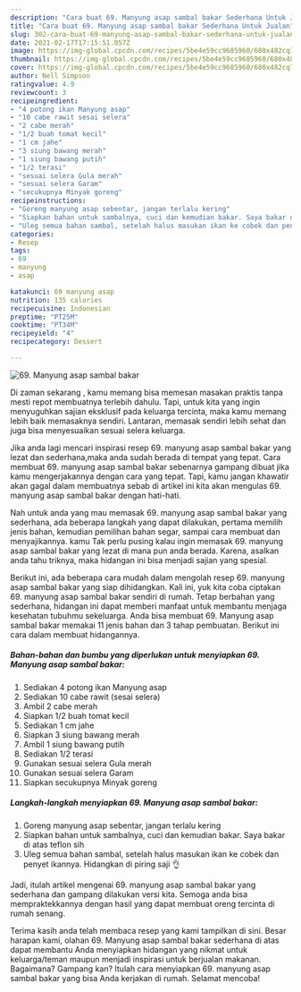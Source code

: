 ```yaml
---
description: "Cara buat 69. Manyung asap sambal bakar Sederhana Untuk Jualan"
title: "Cara buat 69. Manyung asap sambal bakar Sederhana Untuk Jualan"
slug: 302-cara-buat-69-manyung-asap-sambal-bakar-sederhana-untuk-jualan
date: 2021-02-17T17:15:51.057Z
image: https://img-global.cpcdn.com/recipes/5be4e59cc9685960/680x482cq70/69-manyung-asap-sambal-bakar-foto-resep-utama.jpg
thumbnail: https://img-global.cpcdn.com/recipes/5be4e59cc9685960/680x482cq70/69-manyung-asap-sambal-bakar-foto-resep-utama.jpg
cover: https://img-global.cpcdn.com/recipes/5be4e59cc9685960/680x482cq70/69-manyung-asap-sambal-bakar-foto-resep-utama.jpg
author: Nell Simpson
ratingvalue: 4.9
reviewcount: 3
recipeingredient:
- "4 potong ikan Manyung asap"
- "10 cabe rawit sesai selera"
- "2 cabe merah"
- "1/2 buah tomat kecil"
- "1 cm jahe"
- "3 siung bawang merah"
- "1 siung bawang putih"
- "1/2 terasi"
- "sesuai selera Gula merah"
- "sesuai selera Garam"
- "secukupnya Minyak goreng"
recipeinstructions:
- "Goreng manyung asap sebentar, jangan terlalu kering"
- "Siapkan bahan untuk sambalnya, cuci dan kemudian bakar. Saya bakar di atas teflon sih"
- "Uleg semua bahan sambal, setelah halus masukan ikan ke cobek dan penyet ikannya. Hidangkan di piring saji 👌"
categories:
- Resep
tags:
- 69
- manyung
- asap

katakunci: 69 manyung asap 
nutrition: 135 calories
recipecuisine: Indonesian
preptime: "PT25M"
cooktime: "PT34M"
recipeyield: "4"
recipecategory: Dessert

---
```



![69. Manyung asap sambal bakar](https://img-global.cpcdn.com/recipes/5be4e59cc9685960/680x482cq70/69-manyung-asap-sambal-bakar-foto-resep-utama.jpg)

Di zaman  sekarang , kamu memang bisa memesan masakan praktis tanpa mesti repot membuatnya terlebih dahulu. Tapi, untuk kita yang ingin menyuguhkan sajian eksklusif pada keluarga tercinta, maka kamu memang lebih baik memasaknya sendiri. Lantaran, memasak sendiri lebih sehat dan juga bisa menyesuaikan sesuai selera keluarga.

Jika anda lagi mencari inspirasi resep 69. manyung asap sambal bakar yang lezat dan sederhana,maka anda sudah berada di tempat yang tepat. Cara membuat 69. manyung asap sambal bakar  sebenarnya gampang dibuat jika kamu mengerjakannya dengan cara yang tepat. Tapi, kamu jangan khawatir akan gagal dalam membuatnya 
sebab di artikel ini kita akan mengulas 69. manyung asap sambal bakar dengan hati-hati.  



Nah untuk anda yang mau memasak 69. manyung asap sambal bakar yang sederhana, ada beberapa langkah yang dapat dilakukan, pertama memilih jenis bahan, kemudian pemilihan bahan segar, sampai cara membuat dan menyajikannya. kamu Tak perlu pusing kalau ingin memasak 69. manyung asap sambal bakar yang lezat di mana pun anda berada. Karena, asalkan anda  tahu triknya, maka hidangan ini bisa menjadi sajian yang spesial.

Berikut ini, ada beberapa cara mudah dalam mengolah resep 69. manyung asap sambal bakar yang siap dihidangkan. Kali ini, yuk kita coba ciptakan 69. manyung asap sambal bakar sendiri di rumah. Tetap berbahan yang sederhana, hidangan ini dapat memberi manfaat untuk membantu menjaga kesehatan tubuhmu sekeluarga. Anda bisa membuat 69. Manyung asap sambal bakar memakai 11 jenis bahan dan 3 tahap pembuatan. Berikut ini cara dalam membuat hidangannya.

<!--inarticleads1-->

##### Bahan-bahan dan bumbu yang diperlukan untuk menyiapkan 69. Manyung asap sambal bakar:

1. Sediakan 4 potong ikan Manyung asap
1. Sediakan 10 cabe rawit (sesai selera)
1. Ambil 2 cabe merah
1. Siapkan 1/2 buah tomat kecil
1. Sediakan 1 cm jahe
1. Siapkan 3 siung bawang merah
1. Ambil 1 siung bawang putih
1. Sediakan 1/2 terasi
1. Gunakan sesuai selera Gula merah
1. Gunakan sesuai selera Garam
1. Siapkan secukupnya Minyak goreng




<!--inarticleads2-->

##### Langkah-langkah menyiapkan 69. Manyung asap sambal bakar:

1. Goreng manyung asap sebentar, jangan terlalu kering
1. Siapkan bahan untuk sambalnya, cuci dan kemudian bakar. Saya bakar di atas teflon sih
1. Uleg semua bahan sambal, setelah halus masukan ikan ke cobek dan penyet ikannya. Hidangkan di piring saji 👌




Jadi, itulah artikel mengenai  69. manyung asap sambal bakar  yang sederhana dan gampang dilakukan versi kita. Semoga anda bisa mempraktekkannya dengan hasil yang dapat membuat oreng tercinta di rumah senang. 

Terima kasih anda telah membaca resep yang kami tampilkan di sini. Besar harapan kami, olahan  69. Manyung asap sambal bakar sederhana di atas dapat membantu Anda menyiapkan hidangan yang nikmat untuk keluarga/teman maupun menjadi inspirasi untuk berjualan makanan. Bagaimana? Gampang kan? Itulah cara menyiapkan 69. manyung asap sambal bakar yang bisa Anda kerjakan di rumah. Selamat mencoba!

